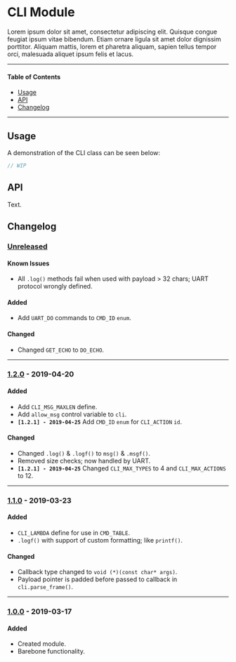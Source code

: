 # CLI Module
Lorem ipsum dolor sit amet, consectetur adipiscing elit. Quisque congue feugiat ipsum vitae bibendum. Etiam ornare ligula sit amet dolor dignissim porttitor. Aliquam mattis, lorem et pharetra aliquam, sapien tellus tempor orci, malesuada aliquet ipsum felis et lacus.

<!-- ----------------------------------------------------------------------------------------- -->

---

#### Table of Contents

- [Usage](#usage)
- [API](#api)
- [Changelog](#changelog)

---

<!-- ----------------------------------------------------------------------------------------- -->

## Usage
A demonstration of the CLI class can be seen below:

```cpp
// WIP
```

<!-- ----------------------------------------------------------------------------------------- -->

## API
Text.

<!-- ----------------------------------------------------------------------------------------- -->

## Changelog

### [Unreleased]

#### Known Issues
- All `.log()` methods fail when used with payload > 32 chars; UART protocol wrongly defined.

#### Added
- Add `UART_DO` commands to `CMD_ID` `enum`.

#### Changed
- Changed `GET_ECHO` to `DO_ECHO`.

<!-- #### Todo
- Item. -->

---

<!-- ----------------------------------------------------------------------------------------- -->

### [1.2.0] - 2019-04-20

#### Added
- Add `CLI_MSG_MAXLEN` define.
- Add `allow_msg` control variable to `cli`.
- **`[1.2.1] - 2019-04-25`** Add `CMD_ID` `enum` for `CLI_ACTION` `id`.

#### Changed
- Changed `.log()` & `.logf()` to `msg()` & `.msgf()`.
- Removed size checks; now handled by UART.
- **`[1.2.1] - 2019-04-25`** Changed `CLI_MAX_TYPES` to 4 and `CLI_MAX_ACTIONS` to 12.

---

<!-- ----------------------------------------------------------------------------------------- -->

### [1.1.0] - 2019-03-23

#### Added
- `CLI_LAMBDA` define for use in `CMD_TABLE`.
- `.logf()` with support of custom formatting; like `printf()`.

#### Changed
- Callback type changed to `void (*)(const char* args)`.
- Payload pointer is padded before passed to callback in `cli.parse_frame()`.

---

<!-- ----------------------------------------------------------------------------------------- -->

### [1.0.0] - 2019-03-17

#### Added
- Created module.
- Barebone functionality.

<!-- ----------------------------------------------------------------------------------------- -->

[Unreleased]: #changelog
[1.4.0]: #changelog
[1.3.0]: #changelog
[1.2.0]: #changelog
[1.1.0]: #changelog
[1.0.0]: #changelog
